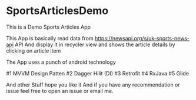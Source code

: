 # SportsArticlesDemo
This is a Demo Sports Articles App

This App is basically read data from https://newsapi.org/s/uk-sports-news-api API
And display it in recycler view and shows the article details by clicking on article item

The App uses a punch of android technology

#1 MVVM Design Patten
#2 Dagger Hilit (DI)
#3 Retrofit
#4 RxJava
#5 Glide

And other Stuff 
hope you like it 
And if you have any recommendation or issue feel free to open an issue or email me.
